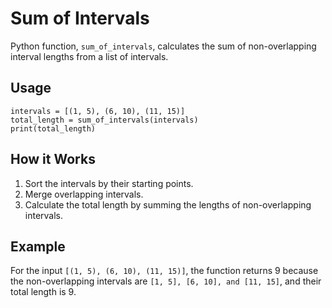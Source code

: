 
# Sum of Intervals
Python function, `sum_of_intervals`, calculates the sum of non-overlapping interval lengths from a list of intervals.

## Usage

```
intervals = [(1, 5), (6, 10), (11, 15)]
total_length = sum_of_intervals(intervals)
print(total_length)  
```
## How it Works

1. Sort the intervals by their starting points.
2. Merge overlapping intervals.
3. Calculate the total length by summing the lengths of non-overlapping intervals.

## Example

For the input `[(1, 5), (6, 10), (11, 15)]`, the function returns 9 because the non-overlapping intervals are `[1, 5], [6, 10], and [11, 15]`, and their total length is 9.
